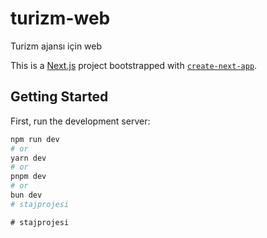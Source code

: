 # turizm-web
Turizm ajansı için web

This is a [Next.js](https://nextjs.org/) project bootstrapped with [`create-next-app`](https://github.com/vercel/next.js/tree/canary/packages/create-next-app).

## Getting Started

First, run the development server:

```bash
npm run dev
# or
yarn dev
# or
pnpm dev
# or
bun dev
#   s t a j p r o j e s i  
 #   s t a j p r o j e s i  
 
